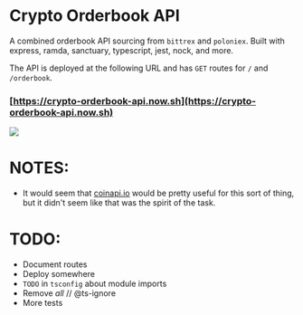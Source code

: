 # Crypto Orderbook API

A combined orderbook API sourcing from `bittrex` and `poloniex`. Built with express, ramda, sanctuary, typescript, jest, nock, and more.

The API is deployed at the following URL and has `GET` routes for `/` and `/orderbook`.

### [https://crypto-orderbook-api.now.sh](https://crypto-orderbook-api.now.sh)

![](./demo.gif)

# NOTES:

- It would seem that [coinapi.io](https://docs.coinapi.io/#order-book) would be pretty useful for this sort of thing, but it didn't seem like that was the spirit of the task.

# TODO:

- Document routes
- Deploy somewhere
- `TODO` in `tsconfig` about module imports
- Remove *all* // @ts-ignore
- More tests
